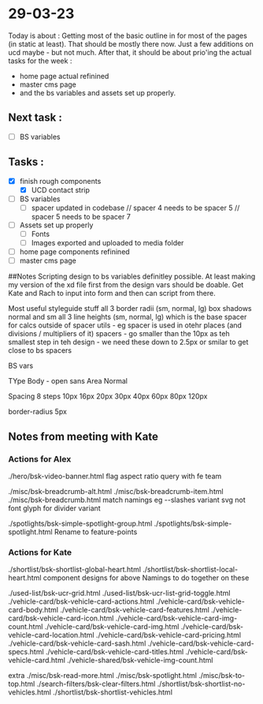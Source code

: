 # 29-03-23

Today is about :
Getting most of the basic outline in for most of the pages (in static at least). That should be mostly there now. Just a few additions on ucd maybe - but not much.
After that, it should be about prio'ing the actual tasks for the week :
- home page actual refinined
- master cms page
- and the bs variables and assets set up properly.

## Next task :
  - [ ] BS variables

## Tasks :
- [x] finish rough components
  - [x] UCD contact strip
- [ ] BS variables
  - [ ] spacer updated in codebase
        // spacer 4 needs to be spacer 5
        // spacer 5 needs to be spacer 7
- [ ] Assets set up properly
  - [ ] Fonts
  - [ ] Images exported and uploaded to media folder
- [ ] home page components refinined
- [ ] master cms page

##Notes
Scripting design to bs variables definitley possible. At least making my version of the xd file first from the design vars should be doable. Get Kate and Rach to input into form and then can script from there.

Most useful styleguide stuff
all 3 border radii (sm, normal, lg)
box shadows normal and sm
all 3 line heights (sm, normal, lg)
which is the base spacer for calcs outside of spacer utils - eg spacer is used in otehr places (and divisions / multipliers of it)
spacers - go smaller than the 10px as teh smallest step in teh design - we need these down to 2.5px or smilar to get close to bs spacers

BS vars

TYpe
Body - open sans
Area Normal

Spacing
8 steps
10px
16px
20px
30px
40px
60px
80px
120px

border-radius 5px



## Notes from meeting with Kate

### Actions for Alex
./hero/bsk-video-banner.html
flag aspect ratio query with fe team

./misc/bsk-breadcrumb-alt.html
./misc/bsk-breadcrumb-item.html
./misc/bsk-breadcrumb.html
match namings eg --slashes variant
svg not font glyph for divider variant

./spotlights/bsk-simple-spotlight-group.html
./spotlights/bsk-simple-spotlight.html
Rename to feature-points

### Actions for Kate
./shortlist/bsk-shortlist-global-heart.html
./shortlist/bsk-shortlist-local-heart.html
component designs for above
Namings to do together on these



./used-list/bsk-ucr-grid.html
./used-list/bsk-ucr-list-grid-toggle.html
./vehicle-card/bsk-vehicle-card-actions.html
./vehicle-card/bsk-vehicle-card-body.html
./vehicle-card/bsk-vehicle-card-features.html
./vehicle-card/bsk-vehicle-card-icon.html
./vehicle-card/bsk-vehicle-card-img-count.html
./vehicle-card/bsk-vehicle-card-img.html
./vehicle-card/bsk-vehicle-card-location.html
./vehicle-card/bsk-vehicle-card-pricing.html
./vehicle-card/bsk-vehicle-card-sash.html
./vehicle-card/bsk-vehicle-card-specs.html
./vehicle-card/bsk-vehicle-card-titles.html
./vehicle-card/bsk-vehicle-card.html
./vehicle-shared/bsk-vehicle-img-count.html

extra
./misc/bsk-read-more.html
./misc/bsk-spotlight.html
./misc/bsk-to-top.html
./search-filters/bsk-clear-filters.html
./shortlist/bsk-shortlist-no-vehicles.html
./shortlist/bsk-shortlist-vehicles.html